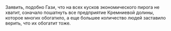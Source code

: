 Заявить, подобно Гази, что на всех кусков экономического пирога не хватит, означало пошатнуть все предприятие Кремниевой долины, которое многих обогатило, а еще большее количество людей заставило верить, что их обогатит тоже.
